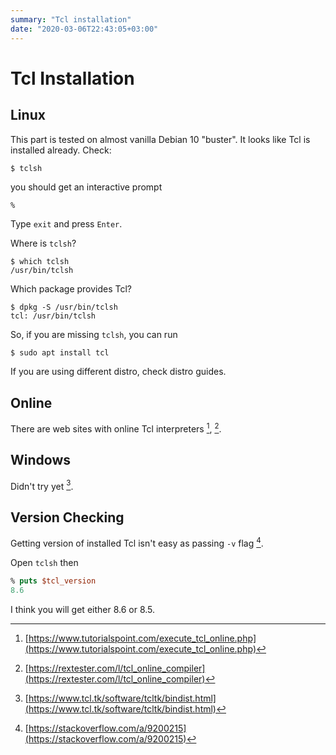 ```yaml
---
summary: "Tcl installation"
date: "2020-03-06T22:43:05+03:00"
---
```

# Tcl Installation

## Linux

This part is tested on almost vanilla Debian 10 "buster". It looks like
Tcl is installed already. Check:

```shell
$ tclsh
```

you should get an interactive prompt

```tcl
%
```

Type `exit` and press `Enter`.

Where is `tclsh`?

```shell
$ which tclsh
/usr/bin/tclsh
```

Which package provides Tcl?

```shell
$ dpkg -S /usr/bin/tclsh
tcl: /usr/bin/tclsh
```

So, if you are missing `tclsh`, you can run

```shell
$ sudo apt install tcl
```

If you are using different distro, check distro guides.

## Online

There are web sites with online Tcl interpreters [^2f], [^3f].

## Windows

Didn't try yet [^4f].

## Version Checking

Getting version of installed Tcl isn't easy as passing `-v` flag [^1f].

Open `tclsh` then

```tcl
% puts $tcl_version
8.6
```

I think you will get either 8.6 or 8.5.

[^1f]: [https://stackoverflow.com/a/9200215](https://stackoverflow.com/a/9200215)
[^2f]: [https://www.tutorialspoint.com/execute_tcl_online.php](https://www.tutorialspoint.com/execute_tcl_online.php)
[^3f]: [https://rextester.com/l/tcl_online_compiler](https://rextester.com/l/tcl_online_compiler)
[^4f]: [https://www.tcl.tk/software/tcltk/bindist.html](https://www.tcl.tk/software/tcltk/bindist.html)
